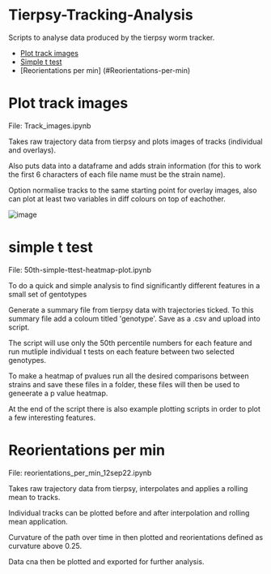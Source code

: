 # Tierpsy-Tracking-Analysis
Scripts to analyse data produced by the tierpsy worm tracker.

- [Plot track images](#plot-track-images)
- [Simple t test](#simple-t-test)
- [Reorientations per min] (#Reorientations-per-min)


# Plot track images

File: Track_images.ipynb

Takes raw trajectory data from tierpsy and plots images of tracks (individual and overlays).

Also puts data into a dataframe and adds strain information (for this to work the first 6 characters of each file name must be the strain name).

Option normalise tracks to the same starting point for overlay images, also can plot at least two variables in diff colours on top of eachother.

![image](https://user-images.githubusercontent.com/33955824/154326842-ffccc403-49e6-4a6e-ae20-0e29218485c6.png)

# simple t test

File: 50th-simple-ttest-heatmap-plot.ipynb

To do a quick and simple analysis to find significantly different features in a small set of gentotypes

Generate a summary file from tierpsy data with trajectories ticked.
To this summary file add a coloum titled 'genotype'.
Save as a .csv and upload into script.

The script will use only the 50th percentile numbers for each feature and run mutliple individual t tests on each feature between two selected genotypes.

To make a heatmap of pvalues run all the desired comparisons between strains and save these files in a folder, these files will then be used to geneerate a p value heatmap.

At the end of the script there is also example plotting scripts in order to plot a few interesting features.

# Reorientations per min

File: reorientations_per_min_12sep22.ipynb

Takes raw trajectory data from tierpsy, interpolates and applies a rolling mean to tracks.

Individual tracks can be plotted before and after interpolation and rolling mean application.

Curvature of the path over time in then plotted and reorientations defined as curvature above 0.25. 

Data cna then be plotted and exported for further analysis.

